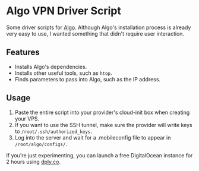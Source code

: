 # Algo VPN Driver Script

Some driver scripts for [Algo][algo-gh]. Although Algo's installation process is
already very easy to use, I wanted something that didn't require user
interaction.

## Features

- Installs Algo's dependencies.
- Installs other useful tools, such as `htop`.
- Finds parameters to pass into Algo, such as the IP address.

## Usage

1. Paste the entire script into your provider's cloud-init box when creating
   your VPS.
2. If you want to use the SSH tunnel, make sure the provider will write keys to
   `/root/.ssh/authorized_keys`.
3. Log into the server and wait for a .mobileconfig file to appear in
   `/root/algo/configs/`.

If you're just experimenting, you can launch a free DigitalOcean instance for 2
hours using [dply.co](https://dply.co/).

[algo-gh]: https://github.com/trailofbits/algo
